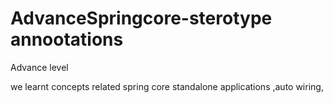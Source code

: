 # AdvanceSpringcore-sterotype annootations
Advance level

we learnt concepts related spring core
standalone applications ,auto wiring, 
